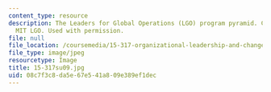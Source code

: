 ```yaml
---
content_type: resource
description: The Leaders for Global Operations (LGO) program pyramid. Courtesy of
  MIT LGO. Used with permission.
file: null
file_location: /coursemedia/15-317-organizational-leadership-and-change-summer-2009/08c7f3c8da5e67e541a809e389ef1dec_15-317su09.jpg
file_type: image/jpeg
resourcetype: Image
title: 15-317su09.jpg
uid: 08c7f3c8-da5e-67e5-41a8-09e389ef1dec
---
```

